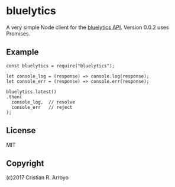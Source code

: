 # bluelytics

A very simple Node client for the [bluelytics API][blue]. Version 0.0.2 uses Promises.

[blue]: http://bluelytics.com.ar/#/api

## Example

    const bluelytics = require("bluelytics");

    let console_log = (response) => console.log(response);
    let console_err = (response) => console.err(response);

    bluelytics.latest()
    .then(
      console_log,  // resolve
      console_err   // reject
    );

## License

MIT

## Copyright

(c)2017 Cristian R. Arroyo
